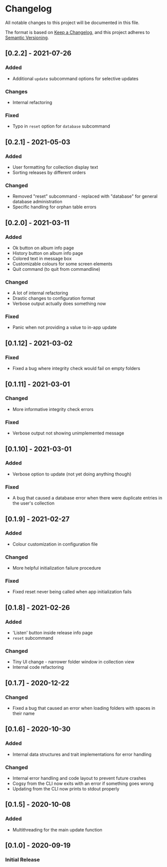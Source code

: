 # Changelog
All notable changes to this project will be documented in this file.

The format is based on [Keep a Changelog](https://keepachangelog.com/en/1.0.0/),
and this project adheres to [Semantic Versioning](https://semver.org/spec/v2.0.0.html).


## [0.2.2] - 2021-07-26

### Added
- Additional `update` subcommand options for selective updates

### Changes
- Internal refactoring

### Fixed
- Typo in `reset` option for `database` subcommand

## [0.2.1] - 2021-05-03

### Added
- User formatting for collection display text
- Sorting releases by different orders

### Changed
- Removed "reset" subcommand - replaced with "database" for general database administration
- Specific handling for orphan table errors

## [0.2.0] - 2021-03-11
### Added
- Ok button on album info page
- History button on album info page
- Colored text in message box
- Customizable colours for some screen elements
- Quit command (to quit from commandline)

### Changed
- A lot of internal refactoring
- Drastic changes to configuration format
- Verbose output actually does something now

### Fixed
- Panic when not providing a value to in-app update

## [0.1.12] - 2021-03-02
### Fixed
- Fixed a bug where integrity check would fail on empty folders

## [0.1.11] - 2021-03-01
### Changed
- More informative integrity check errors

### Fixed
- Verbose output not showing unimplemented message

## [0.1.10] - 2021-03-01
### Added
- Verbose option to update (not yet doing anything though)

### Fixed
- A bug that caused a database error when there were duplicate entries in the user's collection

## [0.1.9] - 2021-02-27
### Added
- Colour customization in configuration file

### Changed
- More helpful initialization failure procedure

### Fixed
- Fixed reset never being called when app initialization fails

## [0.1.8] - 2021-02-26
### Added
- 'Listen' button inside release info page
- `reset` subcommand

### Changed
- Tiny UI change - narrower folder window in collection view
- Internal code refactoring

## [0.1.7] - 2020-12-22
### Changed
- Fixed a bug that caused an error when loading folders with spaces in their name

## [0.1.6] - 2020-10-30
### Added
- Internal data structures and trait implementations for error handling

### Changed
- Internal error handling and code layout to prevent future crashes
- Cogsy from the CLI now exits with an error if something goes wrong
- Updating from the CLI now prints to stdout properly

## [0.1.5] - 2020-10-08
### Added
- Multithreading for the main update function

## [0.1.0] - 2020-09-19
### Initial Release